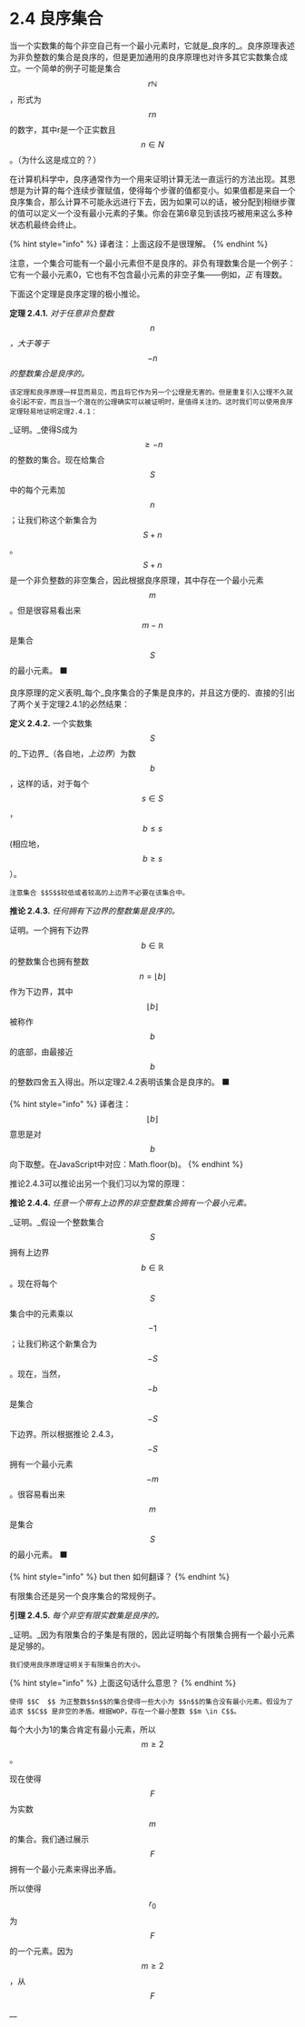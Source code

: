 # 2.4 良序集合

当一个实数集的每个非空自己有一个最小元素时，它就是_良序的_。良序原理表述为非负整数的集合是良序的，但是更加通用的良序原理也对许多其它实数集合成立。一个简单的例子可能是集合 $$r\mathbb{N}$$，形式为 $$rn$$ 的数字，其中r是一个正实数且 $$n \in N$$ 。（为什么这是成立的？）

在计算机科学中，良序通常作为一个用来证明计算无法一直运行的方法出现。其思想是为计算的每个连续步骤赋值，使得每个步骤的值都变小。如果值都是来自一个良序集合，那么计算不可能永远进行下去，因为如果可以的话，被分配到相继步骤的值可以定义一个没有最小元素的子集。你会在第6章见到该技巧被用来这么多种状态机最终会终止。

{% hint style="info" %}
译者注：上面这段不是很理解。
{% endhint %}

注意，一个集合可能有一个最小元素但不是良序的。非负有理数集合是一个例子：它有一个最小元素0，它也有不包含最小元素的非空子集——例如，_正_ 有理数。

下面这个定理是良序定理的极小推论。

**定理 2.4.1.** _对于任意非负整数_$$n$$_，大于等于_$$-n$$_的整数集合是良序的。_

    该定理和良序原理一样显而易见，而且将它作为另一个公理是无害的。但是重复引入公理不久就会引起不安，而且当一个潜在的公理确实可以被证明时，是值得关注的。这时我们可以使用良序定理轻易地证明定理2.4.1：

_证明。_使得S成为 $$\ge-n$$的整数的集合。现在给集合 $$S$$ 中的每个元素加$$n$$；让我们称这个新集合为$$S+n$$。 $$S+n$$是一个非负整数的非空集合，因此根据良序原理，其中存在一个最小元素 $$m$$。但是很容易看出来$$m-n $$是集合$$S$$的最小元素。   ⬛            

良序原理的定义表明_每个_良序集合的子集是良序的，并且这方便的、直接的引出了两个关于定理2.4.1的必然结果：

**定义 2.4.2.** 一个实数集 $$S$$ 的_下边界_（各自地，_上边界_）为数 $$b$$，这样的话，对于每个 $$s \in S$$，$$b\leq s $$\(相应地， $$b\geq s $$）。

    注意集合 $$S$$较低或者较高的上边界不必要在该集合中。 

**推论 2.4.3.** _任何拥有下边界的整数集是良序的。_

证明。一个拥有下边界 $$b \in \mathbb{R}$$的整数集合也拥有整数 $$n = \lfloor b \rfloor$$作为下边界，其中 $$\lfloor b \rfloor$$ 被称作 $$b$$ 的底部，由最接近 $$b$$ 的整数四舍五入得出。所以定理2.4.2表明该集合是良序的。   ⬛   

{% hint style="info" %}
译者注： $$\lfloor b \rfloor$$ 意思是对 $$b$$ 向下取整。在JavaScript中对应：Math.floor\(b\)。
{% endhint %}

推论2.4.3可以推论出另一个我们习以为常的原理：

**推论 2.4.4.** _任意一个带有上边界的非空整数集合拥有一个最小元素。_

_证明。_假设一个整数集合 $$S$$拥有上边界 $$b \in \mathbb{R}$$。现在将每个 $$S$$ 集合中的元素乘以 $$-1$$；让我们称这个新集合为$$-S$$。现在，当然，$$-b$$是集合 $$-S$$下边界。所以根据推论 2.4.3，$$-S$$拥有一个最小元素 $$-m$$。很容易看出来$$m$$是集合 $$S$$的最小元素。   ⬛     

{% hint style="info" %}
but then 如何翻译？
{% endhint %}

有限集合还是另一个良序集合的常规例子。

**引理 2.4.5.** _每个非空有限实数集是良序的。_

_证明。_因为有限集合的子集是有限的，因此证明每个有限集合拥有一个最小元素是足够的。

    我们使用良序原理证明关于有限集合的大小。

{% hint style="info" %}
上面这句话什么意思？
{% endhint %}

    使得 $$C  $$ 为正整数$$n$$的集合使得一些大小为 $$n$$的集合没有最小元素。假设为了追求 $$C$$ 是非空的矛盾。根据WOP，存在一个最小整数 $$m \in C$$。

每个大小为1的集合肯定有最小元素，所以 $$ m \ge 2$$。

现在使得 $$F$$为实数 $$m$$的集合。我们通过展示 $$F$$ 拥有一个最小元素来得出矛盾。

所以使得 $$r_0$$为$$F$$的一个元素。因为 $$ m \ge 2$$ ，从 $$F$$ 

                                                                       



\_\_





